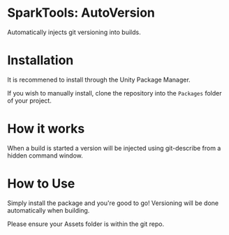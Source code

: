 # SparkTools: AutoVersion
Automatically injects git versioning into builds.

# Installation
It is recommened to install through the Unity Package Manager.

If you wish to manually install, clone the repository into the `Packages` folder of your project.

# How it works
When a build is started a version will be injected using git-describe from a hidden command window.

# How to Use
Simply install the package and you're good to go! Versioning will be done automatically when building.

Please ensure your Assets folder is within the git repo.